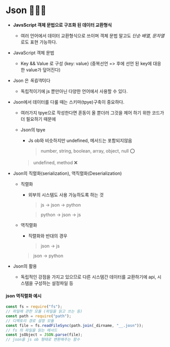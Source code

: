 # Json 🧑🏻‍💻

- **JavsScript 객체 문법으로 구조화 된 데이터 교환형식**

  - 여러 언어에서 데이터 교환형식으로 쓰이며 객체 문법 말고도 *단순 배열, 문자열*로도 표현 가능하다.

- JavaScript 객체 문법

  - Key && Value 로 구성 {key: value} (중복선언 => 후에 선언 된 key에 대응한 value가 덮어진다)

- Json 은 *독립적*이다

  - 독립적이기에 js 뿐만아닌 다양한 언어에서 사용할 수 있다.

- Json에서 데이터를 다룰 때는 스키마(tpye)구축이 중요하다.

  - 여러가지 tpye으로 작성한다면 혼동이 올 뿐더러 그것을 제어 하기 위한 코드가 더 필요하기 때문에
  - Json의 tpye

    - Js ob와 비슷하지만 undefined, 메서드는 포함되지않음
      > number, string, boolean, array, object, null ⭕️

    > undefined, method ❌

- Json의 직렬화(serialization), 역직렬화(Deserialization)

  - 직렬화

    - 외부의 시스템도 사용 가능하도록 하는 것

      > js -> json -> python

      > python -> json -> js

  - 역직렬화

    - 직렬화와 반대의 경우
      > json -> js

    > json -> python

- Json의 활용
  - 독립적인 강점을 가지고 있으므로 다른 시스템간 데이터를 교환하기에 api, 시스템을 구성하는 설정파일 등

#### json 역직렬화 예시

```javascript
const fs = require("fs");
// 파일에 관한 모듈 (파일을 읽고 쓰는 등)
const path = require("path");
// 디렉토리 경로 설정 모듈
const file = fs.readFileSync(path.join(_dirname, "__.josn"));
// fs 의 파일을 읽는 메서드
const jsObject = JSON.parse(file);
// json을 js ob 형태로 변환해주는 함수
```
